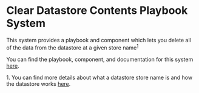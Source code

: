 # Clear Datastore Contents Playbook System

This system provides a playbook and component which lets you delete all of the data from the datastore at a given store name<sup>[1](#footnote1)</sup>

You can find the playbook, component, and documentation for this system [here](https://gitlab.com/fhightower-tc/clear-datastore-system).

<a id="footnote1">1. </a>You can find more details about what a datastore store name is and how the datastore works [here](https://pb-constructs.hightower.space/playbooks/introductions/datastore).
